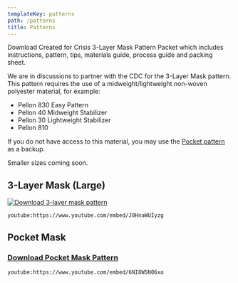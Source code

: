 ```yaml
---
templateKey: patterns
path: /patterns
title: Patterns
---
```

Download Created for Crisis 3-Layer Mask Pattern Packet which includes instructions, pattern, tips, materials guide, process guide and packing sheet.

We are in discussions to partner with the CDC for the 3-Layer Mask pattern. This pattern requires the use of a midweight/lightweight non-woven polyester material, for example:

* Pellon 830 Easy Pattern
* Pellon 40 Midweight Stabilizer
* Pellon 30 Lightweight Stabilizer
* Pellon 810

If you do not have access to this material, you may use the [Pocket pattern](https://masksnow.org/docs/CFC_Pocket_Mask_3_28.pdf) as a backup.

Smaller sizes coming soon.

## 3-Layer Mask (Large)

[![Download 3-layer mask pattern](/img/3-layer-mask-download.png "Download 3-layer mask pattern")](https://masksnow.org/docs/CFCMask_3_27.pdf)

`youtube:https://www.youtube.com/embed/J0HnaWUIyzg
`

## Pocket Mask
### [Download Pocket Mask Pattern](https://masksnow.org/docs/CFC_Pocket_Mask_3_28.pdf)

`youtube:https://www.youtube.com/embed/6NI8W5N06xo`

